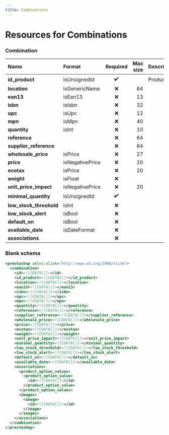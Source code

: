 ```yaml
---
title: Combinations
---
```


# Resources for Combinations

### Combination

|          Name           |     Format      | Required | Max size | Description |
| :---------------------- | :-------------- | :------: | -------: | :---------- |
| **id_product**          | isUnsignedId    | ✔️       |          | Product ID  |
| **location**            | isGenericName   | ❌        | 64       |             |
| **ean13**               | isEan13         | ❌        | 13       |             |
| **isbn**                | isIsbn          | ❌        | 32       |             |
| **upc**                 | isUpc           | ❌        | 12       |             |
| **mpn**                 | isMpn           | ❌        | 40       |             |
| **quantity**            | isInt           | ❌        | 10       |             |
| **reference**           |                 | ❌        | 64       |             |
| **supplier_reference**  |                 | ❌        | 64       |             |
| **wholesale_price**     | isPrice         | ❌        | 27       |             |
| **price**               | isNegativePrice | ❌        | 20       |             |
| **ecotax**              | isPrice         | ❌        | 20       |             |
| **weight**              | isFloat         | ❌        |          |             |
| **unit_price_impact**   | isNegativePrice | ❌        | 20       |             |
| **minimal_quantity**    | isUnsignedId    | ✔️       |          |             |
| **low_stock_threshold** | isInt           | ❌        |          |             |
| **low_stock_alert**     | isBool          | ❌        |          |             |
| **default_on**          | isBool          | ❌        |          |             |
| **available_date**      | isDateFormat    | ❌        |          |             |
| **associations**        |                 | ❌        |          |             |


### Blank schema

```xml
<prestashop xmlns:xlink="http://www.w3.org/1999/xlink">
  <combination>
    <id><![CDATA[]]></id>
    <id_product><![CDATA[]]></id_product>
    <location><![CDATA[]]></location>
    <ean13><![CDATA[]]></ean13>
    <isbn><![CDATA[]]></isbn>
    <upc><![CDATA[]]></upc>
    <mpn><![CDATA[]]></mpn>
    <quantity><![CDATA[]]></quantity>
    <reference><![CDATA[]]></reference>
    <supplier_reference><![CDATA[]]></supplier_reference>
    <wholesale_price><![CDATA[]]></wholesale_price>
    <price><![CDATA[]]></price>
    <ecotax><![CDATA[]]></ecotax>
    <weight><![CDATA[]]></weight>
    <unit_price_impact><![CDATA[]]></unit_price_impact>
    <minimal_quantity><![CDATA[]]></minimal_quantity>
    <low_stock_threshold><![CDATA[]]></low_stock_threshold>
    <low_stock_alert><![CDATA[]]></low_stock_alert>
    <default_on><![CDATA[]]></default_on>
    <available_date><![CDATA[]]></available_date>
    <associations>
      <product_option_values>
        <product_option_value>
          <id><![CDATA[]]></id>
        </product_option_value>
      </product_option_values>
      <images>
        <image>
          <id><![CDATA[]]></id>
        </image>
      </images>
    </associations>
  </combination>
</prestashop>
```

